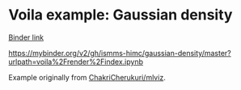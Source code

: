 
# Voila example: Gaussian density

[Binder link](https://mybinder.org/v2/gh/ismms-himc/gaussian-density/master?urlpath=voila%2Frender%2Findex.ipynb)

https://mybinder.org/v2/gh/ismms-himc/gaussian-density/master?urlpath=voila%2Frender%2Findex.ipynb

Example originally from [ChakriCherukuri/mlviz](https://github.com/ChakriCherukuri/mlviz).
